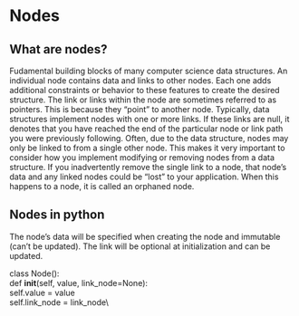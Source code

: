 # Nodes
## What are nodes?
Fudamental building blocks of many computer science data structures.
An individual node contains data and links to other nodes. Each one adds additional constraints or behavior to these features to create the desired structure. 
The link or links within the node are sometimes referred to as pointers. This is because they “point” to another node.
Typically, data structures implement nodes with one or more links. If these links are null, it denotes that you have reached the end of the particular node or link path you were previously following.
Often, due to the data structure, nodes may only be linked to from a single other node. This makes it very important to consider how you implement modifying or removing nodes from a data structure.
If you inadvertently remove the single link to a node, that node’s data and any linked nodes could be “lost” to your application. When this happens to a node, it is called an orphaned node.
## Nodes in python
The node’s data will be specified when creating the node and immutable (can’t be updated). The link will be optional at initialization and can be updated.

class Node():\
  def __init__(self, value, link_node=None):\
    self.value = value\
    self.link_node = link_node\

  
